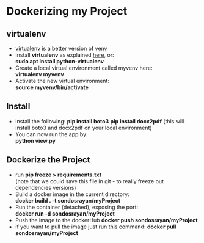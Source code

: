 # Dockerizing my Project

## virtualenv

- [virtualenv](https://virtualenv.pypa.io/en/latest/) is a better version of [venv](https://docs.python.org/3/library/venv.html)
- Install **virtualenv** as explained [here](https://virtualenv.pypa.io/en/latest/installation.html), or:  
**sudo apt install python-virtualenv**
- Create a local virtual environment called myvenv here:  
**virtualenv myvenv**
- Activate the new virtual environment:  
**source myvenv/bin/activate**

## Install

- install the following:
**pip install boto3**
**pip install docx2pdf**
(this will install boto3 and docx2pdf on your local environment)
- You can now run the app by:  
**python view.py**  

## Dockerize the Project

- run **pip freeze > requirements.txt**  
(note that we could save this file in git - to really freeze out dependencies versions)
- Build a docker image in the current directory:  
**docker build . -t sondosrayan/myProject**
- Run the container (detached), exposing the port:  
**docker run -d sondosrayan/myProject**
- Push the image to the dockerHub
**docker push sondosrayan/myProject**
- if you want to pull the image just run this command:
**docker pull sondosrayan/myProject**